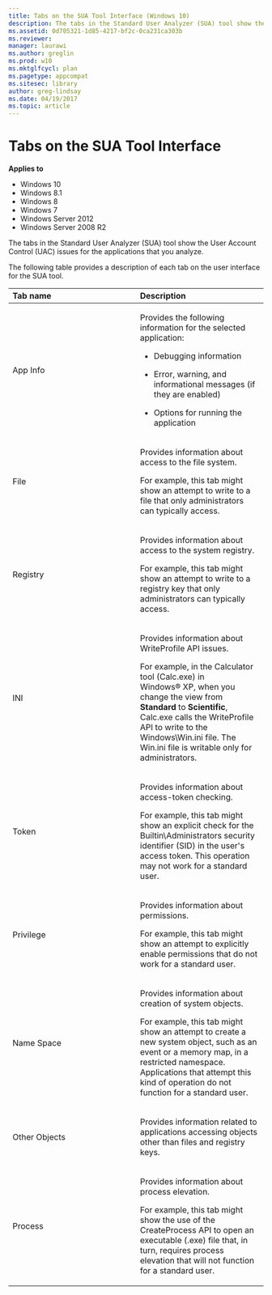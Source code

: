```yaml
---
title: Tabs on the SUA Tool Interface (Windows 10)
description: The tabs in the Standard User Analyzer (SUA) tool show the User Account Control (UAC) issues for the applications that you analyze.
ms.assetid: 0d705321-1d85-4217-bf2c-0ca231ca303b
ms.reviewer: 
manager: laurawi
ms.author: greglin
ms.prod: w10
ms.mktglfcycl: plan
ms.pagetype: appcompat
ms.sitesec: library
author: greg-lindsay
ms.date: 04/19/2017
ms.topic: article
---
```


# Tabs on the SUA Tool Interface


**Applies to**

-   Windows 10
-   Windows 8.1
-   Windows 8
-   Windows 7
-   Windows Server 2012
-   Windows Server 2008 R2

The tabs in the Standard User Analyzer (SUA) tool show the User Account Control (UAC) issues for the applications that you analyze.

The following table provides a description of each tab on the user interface for the SUA tool.

<table>
<colgroup>
<col width="50%" />
<col width="50%" />
</colgroup>
<thead>
<tr class="header">
<th align="left">Tab name</th>
<th align="left">Description</th>
</tr>
</thead>
<tbody>
<tr class="odd">
<td align="left"><p>App Info</p></td>
<td align="left"><p>Provides the following information for the selected application:</p>
<ul>
<li><p>Debugging information</p></li>
<li><p>Error, warning, and informational messages (if they are enabled)</p></li>
<li><p>Options for running the application</p></li>
</ul></td>
</tr>
<tr class="even">
<td align="left"><p>File</p></td>
<td align="left"><p>Provides information about access to the file system.</p>
<p>For example, this tab might show an attempt to write to a file that only administrators can typically access.</p></td>
</tr>
<tr class="odd">
<td align="left"><p>Registry</p></td>
<td align="left"><p>Provides information about access to the system registry.</p>
<p>For example, this tab might show an attempt to write to a registry key that only administrators can typically access.</p></td>
</tr>
<tr class="even">
<td align="left"><p>INI</p></td>
<td align="left"><p>Provides information about WriteProfile API issues.</p>
<p>For example, in the Calculator tool (Calc.exe) in Windows® XP, when you change the view from <strong>Standard</strong> to <strong>Scientific</strong>, Calc.exe calls the WriteProfile API to write to the Windows\Win.ini file. The Win.ini file is writable only for administrators.</p></td>
</tr>
<tr class="odd">
<td align="left"><p>Token</p></td>
<td align="left"><p>Provides information about access-token checking.</p>
<p>For example, this tab might show an explicit check for the Builtin\Administrators security identifier (SID) in the user's access token. This operation may not work for a standard user.</p></td>
</tr>
<tr class="even">
<td align="left"><p>Privilege</p></td>
<td align="left"><p>Provides information about permissions.</p>
<p>For example, this tab might show an attempt to explicitly enable permissions that do not work for a standard user.</p></td>
</tr>
<tr class="odd">
<td align="left"><p>Name Space</p></td>
<td align="left"><p>Provides information about creation of system objects.</p>
<p>For example, this tab might show an attempt to create a new system object, such as an event or a memory map, in a restricted namespace. Applications that attempt this kind of operation do not function for a standard user.</p></td>
</tr>
<tr class="even">
<td align="left"><p>Other Objects</p></td>
<td align="left"><p>Provides information related to applications accessing objects other than files and registry keys.</p></td>
</tr>
<tr class="odd">
<td align="left"><p>Process</p></td>
<td align="left"><p>Provides information about process elevation.</p>
<p>For example, this tab might show the use of the CreateProcess API to open an executable (.exe) file that, in turn, requires process elevation that will not function for a standard user.</p></td>
</tr>
</tbody>
</table>

 

 

 





